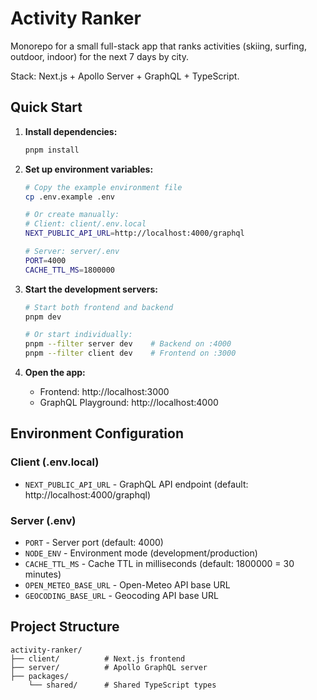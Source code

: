# Activity Ranker

Monorepo for a small full-stack app that ranks activities (skiing, surfing, outdoor, indoor) for the next 7 days by city.

Stack: Next.js + Apollo Server + GraphQL + TypeScript.

## Quick Start

1. **Install dependencies:**

   ```bash
   pnpm install
   ```

2. **Set up environment variables:**

   ```bash
   # Copy the example environment file
   cp .env.example .env

   # Or create manually:
   # Client: client/.env.local
   NEXT_PUBLIC_API_URL=http://localhost:4000/graphql

   # Server: server/.env
   PORT=4000
   CACHE_TTL_MS=1800000
   ```

3. **Start the development servers:**

   ```bash
   # Start both frontend and backend
   pnpm dev

   # Or start individually:
   pnpm --filter server dev    # Backend on :4000
   pnpm --filter client dev    # Frontend on :3000
   ```

4. **Open the app:**
   - Frontend: http://localhost:3000
   - GraphQL Playground: http://localhost:4000

## Environment Configuration

### Client (.env.local)

- `NEXT_PUBLIC_API_URL` - GraphQL API endpoint (default: http://localhost:4000/graphql)

### Server (.env)

- `PORT` - Server port (default: 4000)
- `NODE_ENV` - Environment mode (development/production)
- `CACHE_TTL_MS` - Cache TTL in milliseconds (default: 1800000 = 30 minutes)
- `OPEN_METEO_BASE_URL` - Open-Meteo API base URL
- `GEOCODING_BASE_URL` - Geocoding API base URL

## Project Structure

```
activity-ranker/
├── client/          # Next.js frontend
├── server/          # Apollo GraphQL server
├── packages/
    └── shared/      # Shared TypeScript types
```
